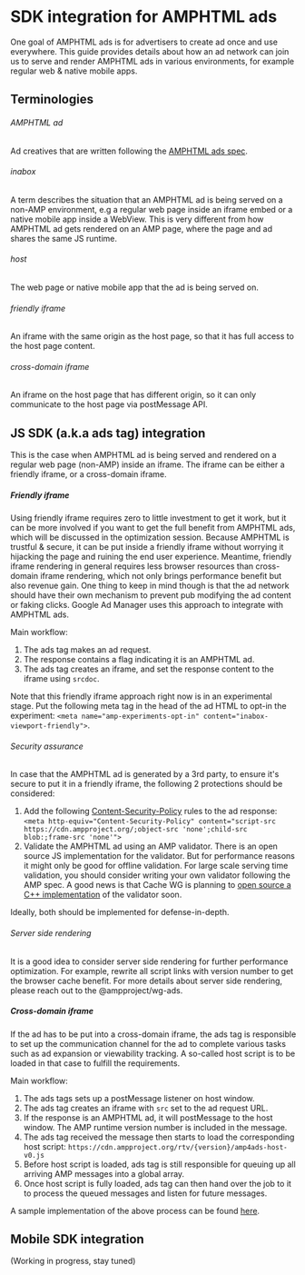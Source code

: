 <!---
Copyright 2016 The AMP HTML Authors. All Rights Reserved.

Licensed under the Apache License, Version 2.0 (the "License");
you may not use this file except in compliance with the License.
You may obtain a copy of the License at

      http://www.apache.org/licenses/LICENSE-2.0

Unless required by applicable law or agreed to in writing, software
distributed under the License is distributed on an "AS-IS" BASIS,
WITHOUT WARRANTIES OR CONDITIONS OF ANY KIND, either express or implied.
See the License for the specific language governing permissions and
limitations under the License.
-->

# SDK integration for AMPHTML ads
One goal of AMPHTML ads is for advertisers to create ad once and use 
everywhere. This guide provides details about how an ad network can 
join us to serve and render AMPHTML ads in various environments, for 
example regular web & native mobile apps.

## Terminologies

###### AMPHTML ad
Ad creatives that are written following the
 [AMPHTML ads spec](https://amp.dev/documentation/guides-and-tutorials/learn/a4a_spec).
 
###### inabox
A term describes the situation that an AMPHTML ad is being served
on a non-AMP environment, e.g a regular web page inside an iframe embed 
or a native mobile app inside a WebView. This is very different from how
 AMPHTML ad gets rendered on an AMP page, where the page and ad shares 
 the same JS runtime.

###### host
The web page or native mobile app that the ad is being served on.

###### friendly iframe
An iframe with the same origin as the host page, so that it has
full access to the host page content.

###### cross-domain iframe
An iframe on the host page that has different origin, so it can only
communicate to the host page via postMessage API.

## JS SDK (a.k.a ads tag) integration
This is the case when AMPHTML ad is being served and rendered on a
regular web page (non-AMP) inside an iframe. The iframe can be either
a friendly iframe, or a cross-domain iframe. 

##### Friendly iframe
Using friendly iframe requires zero to little investment to get it
 work, but it can be more involved if you want to get the full benefit
 from AMPHTML ads, which will be discussed in the optimization session.
  Because AMPHTML is trustful & secure, it can be put inside
 a friendly iframe without worrying it hijacking the page
and ruining the end user experience. Meantime, friendly iframe rendering
in general requires less browser resources than cross-domain iframe rendering,
which not only brings performance benefit but also revenue gain. One 
thing to keep in mind though is that the ad network should have their own 
mechanism to prevent pub
modifying the ad content or faking clicks. Google Ad Manager uses this
 approach to integrate with AMPHTML ads.

Main workflow:
1. The ads tag makes an ad request.
1. The response contains a flag indicating it is an AMPHTML ad.
1. The ads tag creates an iframe, and set the response content 
to the iframe using `srcdoc`.

Note that this friendly iframe approach right now is in an experimental
stage. Put the following meta tag in the head of the ad HTML to opt-in 
the experiment:
`<meta name="amp-experiments-opt-in" content="inabox-viewport-friendly">`.

###### Security assurance
In case that the AMPHTML ad is generated by a 3rd party, to ensure it's
secure to put it in a friendly iframe, the following 2 protections 
should be considered:
1. Add the following [Content-Security-Policy](https://developer.mozilla.org/en-US/docs/Web/HTTP/CSP)
 rules to the ad response: `<meta http-equiv="Content-Security-Policy" content="script-src https://cdn.ampproject.org/;object-src 'none';child-src blob:;frame-src 'none'">`
1. Validate the AMPHTML ad using an AMP validator. There is an open 
source JS implementation for the validator. But for performance reasons
it might only be good for offline validation. For large scale serving 
time validation, you should consider writing your own validator following
the AMP spec. A good news is that Cache WG is planning to [open source
a C++ implementation]( https://github.com/ampproject/wg-caching/wiki/Status-Update-July-2019#amp-validator-1
) of the validator soon.

Ideally, both should be implemented for defense-in-depth.

###### Server side rendering
It is a good idea to consider server side rendering for further
performance optimization. For example, rewrite all script links with
version number to get the browser cache benefit. For more details
about server side rendering, please reach out to the @ampproject/wg-ads.
 
##### Cross-domain iframe
If the ad has to be put into a cross-domain iframe, the ads tag is 
responsible to set up the communication channel for the ad to complete 
various tasks such as ad expansion or viewability tracking. A so-called
host script is to be loaded in that case to fulfill the requirements.

Main workflow:
1. The ads tags sets up a postMessage listener on host window.
1. The ads tag creates an iframe with `src` set to the ad request URL.
1. If the response is an AMPHTML ad, it will postMessage to the host 
window. The AMP runtime version number is included in the message.
1. The ads tag received the message then starts to load the 
corresponding host script: 
`https://cdn.ampproject.org/rtv/{version}/amp4ads-host-v0.js`
1. Before host script is loaded, ads tag is still responsible for queuing 
up all arriving AMP messages into a global array.
1. Once host script is fully loaded, ads tag can then hand over the job to
it to process the queued messages and listen for future messages.

A sample implementation of the above process can be found [here](../../examples/inabox-tag-integration.js).

## Mobile SDK integration
(Working in progress, stay tuned)
